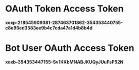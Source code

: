 # OAuth Token Access Token
**xoxp-218545909381-287463701862-354353440755-c8e96ed3583ee9b4c7cda47a1d4b8b4d**
# Bot User OAuth Access Token
**xoxb-354353447155-Sv1KKbMNABJKUQyJUuFsP52N**
